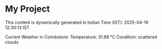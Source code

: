 # My Project

This content is dynamically generated in Indian Time (IST): 2025-04-19 12:30:13 IST


Current Weather in Coimbatore:
Temperature: 31.88 °C
Condition: scattered clouds
